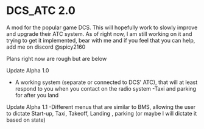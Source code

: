 # DCS_ATC 2.0
A mod for the popular game DCS. This will hopefully work to slowly improve and upgrade their ATC system. As of right now, I am still working on it and trying to get it implemented, bear with me and if you feel that you can help, add me on discord @spicy2160

Plans right now are rough but are below

Update Alpha 1.0
- A working system (separate or connected to DCS' ATC), that will at least respond to you when you contact on the radio system
-Taxi and parking for after you land

Update Alpha 1.1
-Different menus that are similar to BMS, allowing the user to dictate Start-up, Taxi, Takeoff, Landing , parking (or maybe I will dictate it based on state)
